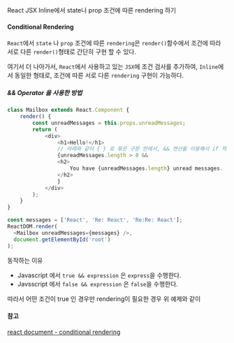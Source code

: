 React JSX Inline에서 state나 prop 조건에 따른 rendering 하기

#### Conditional Rendering

`React`에서 `state` 나 `prop` 조건에 따른 `rendering`은 `render()`함수에서 조건에 따라 서로 다른 `render()`형태로 간단히 구현 할 수 있다.

여기서 더 나아가서, `React`에서 사용하고 있는 `JSX`에 조건 검사를 추가하여, `Inline`에서 동일한 형태로, 조건에 따른 서로 다른 `rendering` 구현이 가능하다.

##### && Operator 을 사용한 방법

```js
class Mailbox extends React.Component {
    render() {
        const unreadMessages = this.props.unreadMessages;
        return (
            <div>
                <h1>Hello!</h1>
                // 아래와 같이 { } 로 묶은 구문 안에서, && 연산을 이용해서 if 처럼 사용가능하다
                {unreadMessages.length > 0 &&
                <h2>
                    You have {unreadMessages.length} unread messages.
                </h2>
                }
            </div>
        );
    }
}

const messages = ['React', 'Re: React', 'Re:Re: React'];
ReactDOM.render(
  <Mailbox unreadMessages={messages} />,
  document.getElementById('root')
);
```

동작하는 이유

* Javascript 에서 `true && expression` 은 `express`을 수행한다.
* Javsscript 에서 `false && expression` 은 `false`을 수행한다.

따라서 어떤 조건이  true 인 경우만 rendering이 필요한 경우 위 예제와 같이



#### 참고

[react document - conditional rendering](https://facebook.github.io/react/docs/conditional-rendering.html)

